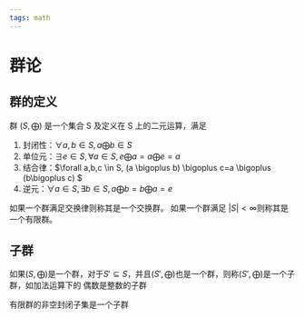 ```yaml
---
tags: math
---
```

# 群论

## 群的定义

群 $(S, \bigoplus)$ 是一个集合 S 及定义在 S 上的二元运算，满足

1. 封闭性：$\forall a,b \in S,a\bigoplus b\in S$
2. 单位元：$\exists e \in S, \forall a \in S, e \bigoplus a=a \bigoplus e=a$
3. 结合律：$\forall a,b,c \in S, (a \bigoplus b) \bigoplus c=a \bigoplus (b\bigoplus c) $
4. 逆元：$\forall a \in S, \exists b \in S,  a \bigoplus b=b \bigoplus a=e$

如果一个群满足交换律则称其是一个交换群。
如果一个群满足 $|S|\lt \infty$则称其是一个有限群。

## 子群

如果$(S,\bigoplus)$是一个群，对于$S' \subseteq S$，并且$(S',\bigoplus)$也是一个群，则称$(S',\bigoplus)$是一个子群，如加法运算下的 偶数是整数的子群

有限群的非空封闭子集是一个子群
